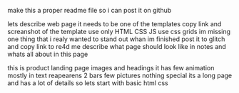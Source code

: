 make this a proper readme file so i can post it on github

lets describe web page
it needs to be one of the templates
copy link and screanshot of the template
use only HTML CSS JS 
use css grids
im missing one thing that i realy wanted to stand out
whan im finished post it to glitch and copy link to re4d me
describe what page should look like in notes and whats all about in this page

this is product landing page images and headings
it has few animation mostly in text reapearens 
2 bars few pictures nothing special
its a long page and has a lot of details so lets start with basic html css 

